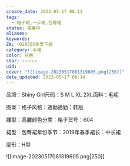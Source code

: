```yaml
---
create_date: 2023-05-17 08:13
tags:
  - 格子裙,一步裙,包臀裙
status: 穿着中
aliases:
keywords:
ZK: ~020505冬季下装
category: 半裙
color: 灰色
star: ⭐⭐⭐⭐⭐
uid:
cover: "![[image-20230517081319605.png|250]]"
date_updated: 2023-05-17 08:14
---
```


品牌：Shiny Girl尺码：S M L XL 2XL面料：毛呢

图案：格子风格：通勤通勤：韩版

腰型：高腰颜色分类：格子货号：604

裙型：包臀裙年份季节：2019年春季裙长：中长裙

廓形：H型

![[image-20230517081319605.png|250]]
